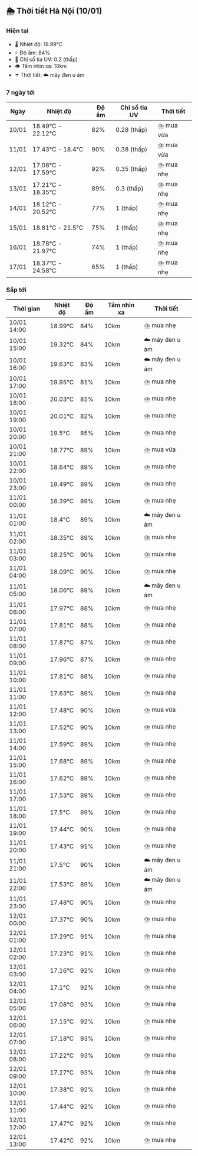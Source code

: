 ## 🌦️ Thời tiết Hà Nội (10/01)

### Hiện tại

- 🌡️ Nhiệt độ: 18.99℃
- 💦 Độ ẩm: 84%
- 🌟 Chỉ số tia UV: 0.2 (thấp)
- 👁️ Tầm nhìn xa: 10km
- ☂️ Thời tiết: ☁️ mây đen u ám

### 7 ngày tới

| Ngày | Nhiệt độ | Độ ẩm | Chỉ số tia UV | Thời tiết |
| --- | --- | --- | --- | --- |
| 10/01 | 18.49℃ - 22.12℃ | 82% | 0.28 (thấp) | ⛈️ mưa vừa |
| 11/01 | 17.43℃ - 18.4℃ | 90% | 0.38 (thấp) | ⛈️ mưa vừa |
| 12/01 | 17.08℃ - 17.59℃ | 92% | 0.35 (thấp) | ⛈️ mưa nhẹ |
| 13/01 | 17.21℃ - 18.35℃ | 89% | 0.3 (thấp) | ⛈️ mưa nhẹ |
| 14/01 | 18.12℃ - 20.52℃ | 77% | 1 (thấp) | ⛈️ mưa nhẹ |
| 15/01 | 18.81℃ - 21.5℃ | 75% | 1 (thấp) | ⛈️ mưa nhẹ |
| 16/01 | 18.78℃ - 21.97℃ | 74% | 1 (thấp) | ⛈️ mưa nhẹ |
| 17/01 | 18.37℃ - 24.58℃ | 65% | 1 (thấp) | ⛈️ mưa nhẹ |

### Sắp tới

| Thời gian | Nhiệt độ | Độ ẩm | Tầm nhìn xa | Thời tiết |
| --- | --- | --- | --- | --- |
| 10/01 14:00 | 18.99℃ | 84% | 10km | ⛈️ mưa nhẹ |
| 10/01 15:00 | 19.32℃ | 84% | 10km | ☁️ mây đen u ám |
| 10/01 16:00 | 19.63℃ | 83% | 10km | ☁️ mây đen u ám |
| 10/01 17:00 | 19.95℃ | 81% | 10km | ⛈️ mưa nhẹ |
| 10/01 18:00 | 20.03℃ | 81% | 10km | ⛈️ mưa nhẹ |
| 10/01 19:00 | 20.01℃ | 82% | 10km | ⛈️ mưa nhẹ |
| 10/01 20:00 | 19.5℃ | 85% | 10km | ⛈️ mưa nhẹ |
| 10/01 21:00 | 18.77℃ | 89% | 10km | ⛈️ mưa vừa |
| 10/01 22:00 | 18.64℃ | 89% | 10km | ⛈️ mưa nhẹ |
| 10/01 23:00 | 18.49℃ | 89% | 10km | ⛈️ mưa nhẹ |
| 11/01 00:00 | 18.39℃ | 89% | 10km | ⛈️ mưa nhẹ |
| 11/01 01:00 | 18.4℃ | 89% | 10km | ☁️ mây đen u ám |
| 11/01 02:00 | 18.35℃ | 89% | 10km | ⛈️ mưa nhẹ |
| 11/01 03:00 | 18.25℃ | 90% | 10km | ⛈️ mưa nhẹ |
| 11/01 04:00 | 18.09℃ | 90% | 10km | ⛈️ mưa nhẹ |
| 11/01 05:00 | 18.06℃ | 89% | 10km | ☁️ mây đen u ám |
| 11/01 06:00 | 17.97℃ | 88% | 10km | ⛈️ mưa nhẹ |
| 11/01 07:00 | 17.81℃ | 88% | 10km | ⛈️ mưa nhẹ |
| 11/01 08:00 | 17.87℃ | 87% | 10km | ⛈️ mưa nhẹ |
| 11/01 09:00 | 17.96℃ | 87% | 10km | ⛈️ mưa nhẹ |
| 11/01 10:00 | 17.81℃ | 88% | 10km | ⛈️ mưa nhẹ |
| 11/01 11:00 | 17.63℃ | 89% | 10km | ⛈️ mưa nhẹ |
| 11/01 12:00 | 17.48℃ | 90% | 10km | ⛈️ mưa vừa |
| 11/01 13:00 | 17.52℃ | 90% | 10km | ⛈️ mưa nhẹ |
| 11/01 14:00 | 17.59℃ | 89% | 10km | ⛈️ mưa nhẹ |
| 11/01 15:00 | 17.68℃ | 89% | 10km | ⛈️ mưa nhẹ |
| 11/01 16:00 | 17.62℃ | 89% | 10km | ⛈️ mưa nhẹ |
| 11/01 17:00 | 17.53℃ | 89% | 10km | ⛈️ mưa nhẹ |
| 11/01 18:00 | 17.5℃ | 89% | 10km | ⛈️ mưa nhẹ |
| 11/01 19:00 | 17.44℃ | 90% | 10km | ⛈️ mưa nhẹ |
| 11/01 20:00 | 17.43℃ | 91% | 10km | ⛈️ mưa nhẹ |
| 11/01 21:00 | 17.5℃ | 90% | 10km | ☁️ mây đen u ám |
| 11/01 22:00 | 17.53℃ | 89% | 10km | ☁️ mây đen u ám |
| 11/01 23:00 | 17.48℃ | 90% | 10km | ⛈️ mưa nhẹ |
| 12/01 00:00 | 17.37℃ | 90% | 10km | ⛈️ mưa nhẹ |
| 12/01 01:00 | 17.29℃ | 91% | 10km | ⛈️ mưa nhẹ |
| 12/01 02:00 | 17.23℃ | 91% | 10km | ⛈️ mưa nhẹ |
| 12/01 03:00 | 17.16℃ | 92% | 10km | ⛈️ mưa nhẹ |
| 12/01 04:00 | 17.1℃ | 92% | 10km | ⛈️ mưa nhẹ |
| 12/01 05:00 | 17.08℃ | 93% | 10km | ⛈️ mưa nhẹ |
| 12/01 06:00 | 17.15℃ | 92% | 10km | ⛈️ mưa nhẹ |
| 12/01 07:00 | 17.18℃ | 93% | 10km | ⛈️ mưa nhẹ |
| 12/01 08:00 | 17.22℃ | 93% | 10km | ⛈️ mưa nhẹ |
| 12/01 09:00 | 17.27℃ | 93% | 10km | ⛈️ mưa nhẹ |
| 12/01 10:00 | 17.38℃ | 92% | 10km | ⛈️ mưa nhẹ |
| 12/01 11:00 | 17.44℃ | 92% | 10km | ⛈️ mưa nhẹ |
| 12/01 12:00 | 17.47℃ | 92% | 10km | ⛈️ mưa nhẹ |
| 12/01 13:00 | 17.42℃ | 92% | 10km | ⛈️ mưa nhẹ |
